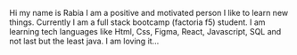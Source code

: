 Hi my name is Rabia
I am a positive and motivated person I like to learn new things.
Currently I am a full stack bootcamp (factoria f5) student. I am learning tech languages like Html, Css, Figma, React, Javascript, SQL and not last but the least java.
I am loving it...

